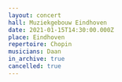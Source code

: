 ```yaml
---
layout: concert
hall: Muziekgebouw Eindhoven
date: 2021-01-15T14:30:00.000Z
place: Eindhoven
repertoire: Chopin
musicians: Daan
in_archive: true
cancelled: true
---
```

